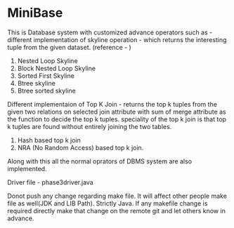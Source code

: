 # MiniBase

This is Database system with customized advance operators such as - 
different implementation of skyline operation - which returns the interesting tuple from the given dataset. (reference - ) 
1. Nested Loop Skyline
2. Block Nested Loop Skyline
3. Sorted First Skyline
4. Btree skyline 
5. Btree sorted skyline 

Different implementaion of Top K Join - returns the top k tuples from the given two relations on selected join attribute with sum of merge attribute as the function to decide the top k tuples. speciality of the top k join is that top k tuples are found without entirely joining the two tables.
1. Hash based top k join
2. NRA (No Random Access) based top k join.

Along with this all the normal oprators of DBMS system are also implemented.

Driver file - phase3driver.java

Donot push any change regarding make file. It will affect other people make file as well(JDK and LIB Path). Strictly Java. If any makefile change is required directly make that change on the remote git and let others know in advance.
